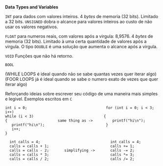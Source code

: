 
**Data Types and Variables**

`INT` para dados com valores inteiros. 4 *bytes* de memoria (32 bits). Limitado a 32 bits. `UNSIGNED` dobra o alcance para valores inteiros ao custo de não usar os valores negativos. 

`FLOAT` para numeros reais, com valores após a virgula: 8,9576. 4 *bytes* de memoria (32 bits). Limitado à uma certa quantidade de valores após a virgula. O tipo `DOUBLE` é uma solução que
aumenta o alcance após a virgula.

`VOID` Funções que não há retorno. 

`BOOL`


(WHILE LOOPS é ideal quando não se sabe quantas vezes quer iterar algo)
(FOOR LOOPS já é ideal quando se sabe o numero exato de vezes que quer iterar algo)

Reforçando ideias sobre escrever seu código de uma maneira mais simples e legivel.
Exemplos escritos em `C`
```
int i = 0;                                    for (int i = 0; i < 3; i++)
while (i < 3)                                {
{                       same thing as ->         printf("hi\n");
   printf("hi\n");                            }
   i++;
}
```

```
  int calls = 4;                                int calls = 4;
  calls = calls + 1;                            calls += 1;     
  calls = calls - 2;       simplifying ->       calls -= 2;
  calls = calls * 3;                            calls *= 3;
  calls = calls / 2;                            calls /= 2;
```
